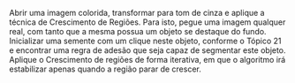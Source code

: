 Abrir uma imagem colorida, transformar para tom de cinza e aplique a técnica de Crescimento de Regiões. Para isto, pegue uma imagem qualquer real, com tanto que a mesma possua um objeto se destaque do fundo. Inicializar uma semente com um clique neste objeto, conforme o Tópico 21 e encontrar uma regra de adesão que seja capaz de segmentar este objeto. Aplique o Crescimento de regiões de forma iterativa, em que o algoritmo irá estabilizar apenas quando a região parar de crescer.
